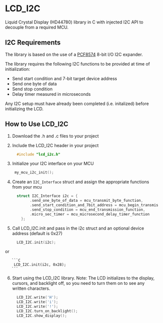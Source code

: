 # LCD_I2C
Liquid Crystal Display (HD44780) library in C with injected I2C API to decouple from a required MCU.

## I2C Requirements
The library is based on the use of a [PCF8574](https://www.nxp.com/docs/en/data-sheet/PCF8574_PCF8574A.pdf) 8-bit I/O I2C expander.

The library requires the following I2C functions to be provided at time of initialization:
  * Send start condition and 7-bit target device address
  * Send one byte of data
  * Send stop condition
  * Delay timer measured in microseconds

Any I2C setup must have already been completed (i.e. initalized) before initializing the LCD.

## How to Use LCD_I2C
  1. Download the .h and .c files to your project
  2. Include the LCD_I2C header in your project
  
      ```C
        #include "lcd_i2c.h"
	  ```
      
  3. Initialize your I2C interface on your MCU
  
       ```C
	    my_mcu_i2c_init();
	   ```

  4. Create an ```I2C_Interface``` struct and assign the appropriate functions from your mcu
  
      ```C
      	struct I2C_Interface i2c = {
		      .send_one_byte_of_data = mcu_transmit_byte_function,
		      .send_start_condition_and_7bit_address = mcu_begin_transmission_function,
		      .send_stop_condition = mcu_end_transmission_function,
		      .micro_sec_timer = mcu_microsecond_delay_timer_function
          };
	  ```

  5. Call LCD_I2C.init and pass in the i2c struct and an optional device address (default is 0x27)
  
  	  ```C
     	LCD_I2C.init(i2c);
	  ```
  or
  
       ```C
        LCD_I2C.init(i2c, 0x28);
	   ```

  6. Start using the LCD_I2C library. Note: The LCD initializes to the display, cursors, and backlight off, so you need to turn them on to see any written characters.

  	  ```C
		LCD_I2C.write('H');
		LCD_I2C.write('i');
		LCD_I2C.write('!');
		LCD_I2C.turn_on_backlight();
		LCD_I2C.show_display();
	  ```
